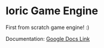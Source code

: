 # Ioric Game Engine

First from scratch game engine! :)

Documentation: [Google Docs Link](https://docs.google.com/document/d/1O6a_ADm4j3djTGG7ja0TbP9R5Zgx-lRtOZkJ7Wawj18/edit?usp=sharing)